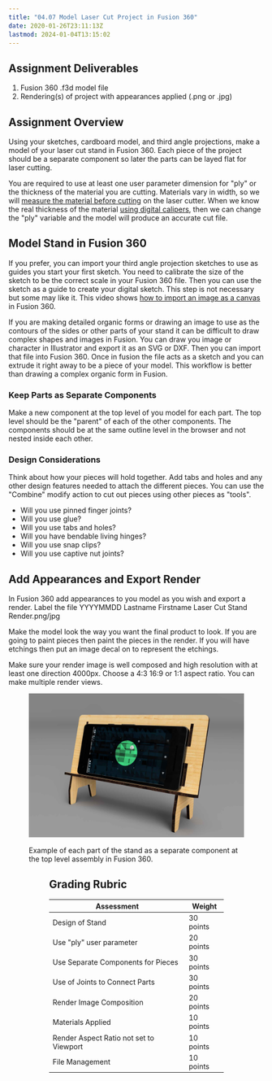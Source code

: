 ```yaml
---
title: "04.07 Model Laser Cut Project in Fusion 360"
date: 2020-01-26T23:11:13Z
lastmod: 2024-01-04T13:15:02
---
```


## Assignment Deliverables

1.  Fusion 360 .f3d model file
2.  Rendering(s) of project with appearances applied (.png or .jpg)

## Assignment Overview

Using your sketches, cardboard model, and third angle projections, make a model of your laser cut stand in Fusion 360. Each piece of the project should be a separate component so later the parts can be layed flat for laser cutting.

You are required to use at least one user parameter dimension for "ply" or the thickness of the material you are cutting. Materials vary in width, so we will [measure the material before cutting](https://youtu.be/a7HOiBC_81s) on the laser cutter. When we know the real thickness of the material [using digital calipers](https://youtu.be/oOZjbbe6YZk), then we can change the "ply" variable and the model will produce an accurate cut file.

## Model Stand in Fusion 360

If you prefer, you can import your third angle projection sketches to use as guides you start your first sketch. You need to calibrate the size of the sketch to be the correct scale in your Fusion 360 file. Then you can use the sketch as a guide to create your digital sketch. This step is not necessary but some may like it. This video shows [how to import an image as a canvas](https://youtu.be/-3SMfrnWMTE) in Fusion 360.

If you are making detailed organic forms or drawing an image to use as the contours of the sides or other parts of your stand it can be difficult to draw complex shapes and images in Fusion. You can draw you image or character in Illustrator and export it as an SVG or DXF. Then you can import that file into Fusion 360. Once in fusion the file acts as a sketch and you can extrude it right away to be a piece of your model. This workflow is better than drawing a complex organic form in Fusion.

### Keep Parts as Separate Components

Make a new component at the top level of you model for each part. The top level should be the "parent" of each of the other components. The components should be at the same outline level in the browser and not nested inside each other.

### Design Considerations

Think about how your pieces will hold together. Add tabs and holes and any other design features needed to attach the different pieces. You can use the "Combine" modify action to cut out pieces using other pieces as "tools".

- Will you use pinned finger joints?
- Will you use glue?
- Will you use tabs and holes?
- Will you have bendable living hinges?
- Will you use snap clips?
- Will you use captive nut joints?

## Add Appearances and Export Render

In Fusion 360 add appearances to you model as you wish and export a render. Label the file YYYYMMDD Lastname Firstname Laser Cut Stand Render.png/jpg

Make the model look the way you want the final product to look. If you are going to paint pieces then paint the pieces in the render. If you will have etchings then put an image decal on to represent the etchings.

Make sure your render image is well composed and high resolution with at least one direction 4000px. Choose a 4:3 16:9 or 1:1 aspect ratio. You can make multiple render views.

<figure>

[![Laser Cut Stand Assembled](../../../../digital-fabrication/laser-cutting/attachments/2021-Laser-Cut-Stand-Render-Assembled.jpg)](../../../../digital-fabrication/laser-cutting/attachments/2021-Laser-Cut-Stand-Render-Assembled.png)

<figcaption>

Example of each part of the stand as a separate component at the top level assembly in Fusion 360.

</figcaption>
<figure>

## Grading Rubric

<div class="responsive-table-markdown">

| Assessment                              | Weight    |
| --------------------------------------- | --------- |
| Design of Stand                         | 30 points |
| Use "ply" user parameter                | 20 points |
| Use Separate Components for Pieces      | 30 points |
| Use of Joints to Connect Parts          | 30 points |
| Render Image Composition                | 20 points |
| Materials Applied                       | 10 points |
| Render Aspect Ratio not set to Viewport | 10 points |
| File Management                         | 10 points |

</div>
